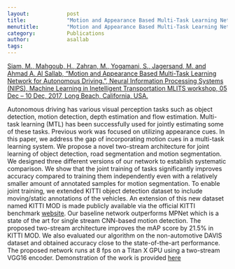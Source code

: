 ```yaml
---
layout:            post
title:             "Motion and Appearance Based Multi-Task Learning Network for Autonomous Driving"
menutitle:         "Motion and Appearance Based Multi-Task Learning Network for Autonomous Driving"
category:          Publications
author:            asallab
tags:              
---
```


[Siam, M., Mahgoub, H., Zahran, M., Yogamani, S., Jagersand, M. and Ahmad A. Al Sallab, “Motion and Appearance Based Multi-Task Learning Network for Autonomous Driving.”, Neural Information Processing Systems (NIPS), Machine Learning in Inetelligent Transportation MLITS workshop, 05 Dec – 10 Dec, 2017, Long Beach,
California, USA.](https://openreview.net/pdf?id=Bk4BBBLRZ)

Autonomous driving has various visual perception tasks such as object detection, motion detection, depth estimation and flow estimation. Multi-task learning (MTL) has been successfully used for jointly estimating some of these tasks. Previous work was focused on utilizing appearance cues. In this paper, we address the gap of incorporating motion cues in a multi-task learning system. We propose a novel two-stream architecture for joint learning of object detection, road segmentation and motion segmentation. We designed three different versions of our network to establish systematic comparison. We show that the joint training of tasks significantly improves accuracy compared to training them independently even with a relatively smaller amount of annotated samples for motion segmentation. To enable joint training, we extended KITTI object detection dataset to include moving/static annotations of the vehicles. An extension of this new dataset named KITTI MOD is made publicly available via the official KITTI benchmark [website](http://www.cvlibs.net/datasets/kitti/eval_semantics.php). Our baseline network outperforms MPNet which is a state of the art for single stream CNN-based motion detection. The proposed two-stream architecture improves the mAP score by 21.5% in KITTI MOD. We also evaluated our algorithm on the non-automotive DAVIS dataset and obtained accuracy close to the state-of-the-art performance. The proposed network runs at 8 fps on a Titan X GPU using a two-stream VGG16 encoder. Demonstration of the work is provided [here](https://www.youtube.com/watch?v=hwP_oQeULfc) 
